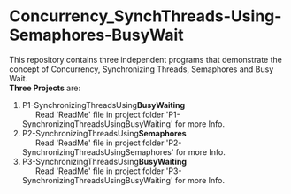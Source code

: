 Concurrency_SynchThreads-Using-Semaphores-BusyWait
==================================================
This repository contains three independent programs that demonstrate the concept of Concurrency, 
Synchronizing Threads, Semaphores and Busy Wait.
<br>
<b>Three Projects</b> are:<br>
1) P1-SynchronizingThreadsUsing<b>BusyWaiting</b> <br> 
&nbsp;&nbsp;&nbsp;&nbsp;&nbsp; 
Read 'ReadMe' file in project folder 'P1-SynchronizingThreadsUsingBusyWaiting' for more Info. <br>
2) P2-SynchronizingThreadsUsing<b>Semaphores</b> <br> 
&nbsp;&nbsp;&nbsp;&nbsp;&nbsp; 
Read 'ReadMe' file in project folder 'P2-SynchronizingThreadsUsingSemaphores' for more Info. <br>
3) P3-SynchronizingThreadsUsing<b>BusyWaiting</b> <br> 
&nbsp;&nbsp;&nbsp;&nbsp;&nbsp; 
Read 'ReadMe' file in project folder 'P3-SynchronizingThreadsUsingBusyWaiting' for more Info. <br>
